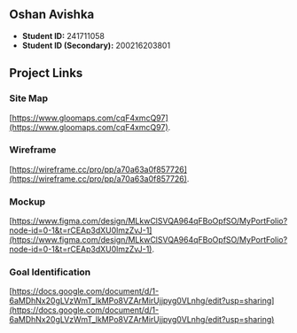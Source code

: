 ## Oshan Avishka
- **Student ID:** 241711058
- **Student ID (Secondary):** 200216203801

## Project Links

### Site Map
[https://www.gloomaps.com/cqF4xmcQ97](https://www.gloomaps.com/cqF4xmcQ97).

### Wireframe
[https://wireframe.cc/pro/pp/a70a63a0f857726](https://wireframe.cc/pro/pp/a70a63a0f857726).

### Mockup
[https://www.figma.com/design/MLkwClSVQA964qFBoOpfSO/MyPortFolio?node-id=0-1&t=rCEAp3dXU0lmzZvJ-1](https://www.figma.com/design/MLkwClSVQA964qFBoOpfSO/MyPortFolio?node-id=0-1&t=rCEAp3dXU0lmzZvJ-1).
### Goal Identification
[https://docs.google.com/document/d/1-6aMDhNx20gLVzWmT_lkMPo8VZArMirUjjpyg0VLnhg/edit?usp=sharing](https://docs.google.com/document/d/1-6aMDhNx20gLVzWmT_lkMPo8VZArMirUjjpyg0VLnhg/edit?usp=sharing)


